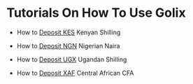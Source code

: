 # Tutorials On How To Use Golix

- How to [Deposit KES](./tutorials/kes.md) Kenyan Shilling

- How to [Deposit NGN](./tutorials/NGN.md) Nigerian Naira

- How to [Deposit UGX](./Tutorials/UGX.md) Ugandan Shilling

- How to [Deposit XAF](./Tutorials/XAF.md) Central African CFA

